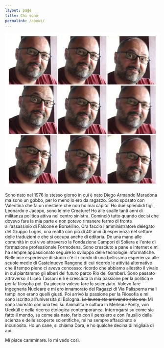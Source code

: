 ```yaml
---
layout: page
title: Chi sono
permalink: /about/
---
```

![Chi sono](/images/unnamed.jpg)


Sono nato nel 1976 lo stesso giorno in cui è nato Diego Armando Maradona ma sono un gobbo, per lo meno lo ero da ragazzo.
Sono sposato con Valentina che fa un mestiere che non ho mai capito.
Ho due splendidi figli, Leonardo e Jacopo, sono le mie Creature!
Ho alle spalle tanti anni di militanza politica attiva nel centro sinistra. Cominciò tutto quando decisi che dovevo fare la mia parte e non potevo rimanere fermo di fronte all'assassinio di Falcone e Borsellino.
Ora faccio l'amministratore delegato del Gruppo Logos, una realtà con più di 40 anni di esperienza nel settore delle traduzioni e che si occupa anche di editoria.
Do una mano alle comunità in cui vivo attraverso la Fondazione Campori di Soliera e l'ente di formazione professionale Formodena.
Sono cresciuto a pane e internet e mi ha sempre appassionato seguire lo sviluppo delle tecnologie informatiche.
Nelle mie esperienze di studio c'è il ricordo di una bellissima esperienza alle scuole medie di Castelnuovo Rangone di cui ricordo le attività alternative che il tempo pieno ci aveva concesso: ricordo che abbiamo allestito il vivaio in cui piantammo gli alberi del futuro parco Rio dei Gamberi.  Sono passato attraverso il Liceo Tassoni e lì è cresciuta la mia passione per la politica e per la filosofia poi.
Da piccolo volevo fare lo scienziato. Volevo fare Ingegneria Nucleare e mi ero innamorato dei Ragazzi di Via Palisperna ma i tempi non erano quelli giusti.
Poi arrivò la passione per la Filosofia e mi sono iscritto all'università di Bologna.
<s>La laurea sta arrivando solo ora.</s>  Mi sono laureato con una tesi su Animalità e cultura in Merleau-Ponty, von Uexküll e nella ricerca
etologica contemporanea.
Interrogarsi su come sia fatto il mondo, su come sia nato, farlo con il pensiero e con l'ausilio della scienza e delle scoperte scientifiche, mi ha sempre affascinato e incuriosito.
Ho un cane, si chiama Dora, e ho qualche decina di migliaia di api.

Mi piace camminare.
Io mi vedo così.
